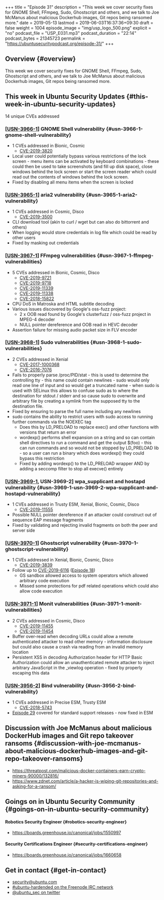 +++
title = "Episode 31"
description = "This week we cover security fixes for GNOME Shell, FFmpeg, Sudo, Ghostscript and others, and we talk to Joe McManus about malicious Dockerhub images, Git repos being ransomed more."
date = 2019-05-13
lastmod = 2019-06-03T16:37:36+09:30
draft = false
weight = 1004
episode_image = "img/usp_logo_500.png"
explicit = "no"
podcast_file = "USP_E031.mp3"
podcast_duration = "22:14"
podcast_bytes = 21345723
permalink = "https://ubuntusecuritypodcast.org/episode-31/"
+++

## Overview {#overview}

This week we cover security fixes for GNOME Shell, FFmpeg, Sudo, Ghostscript and others, and we talk to Joe McManus about malicious Dockerhub images, Git repos being ransomed more.


## This week in Ubuntu Security Updates {#this-week-in-ubuntu-security-updates}

14 unique CVEs addressed


### [[USN-3966-1](https://usn.ubuntu.com/3966-1/)] GNOME Shell vulnerability {#usn-3966-1-gnome-shell-vulnerability}

-   1 CVEs addressed in Bionic, Cosmic
    -   [CVE-2019-3820](https://people.canonical.com/~ubuntu-security/cve/CVE-2019-3820)
-   Local user could potentially bypass various restrictions of the lock
    screen - menu items can be activated by keyboard combinations - these
    could then be used to take screenshots (and fill up disk space), close
    windows behind the lock screen or start the screen reader which could
    read out the contents of windows behind the lock screen.
-   Fixed by disabling all menu items when the screen is locked


### [[USN-3965-1](https://usn.ubuntu.com/3965-1/)] aria2 vulnerability {#usn-3965-1-aria2-vulnerability}

-   1 CVEs addressed in Cosmic, Disco
    -   [CVE-2019-3500](https://people.canonical.com/~ubuntu-security/cve/CVE-2019-3500)
-   CLI download tool (akin to curl / wget but can also do bittorrent and others)
-   When logging would store credentials in log file which could be read by other users
-   Fixed by masking out credentials


### [[USN-3967-1](https://usn.ubuntu.com/3967-1/)] FFmpeg vulnerabilities {#usn-3967-1-ffmpeg-vulnerabilities}

-   5 CVEs addressed in Bionic, Cosmic, Disco
    -   [CVE-2019-9721](https://people.canonical.com/~ubuntu-security/cve/CVE-2019-9721)
    -   [CVE-2019-9718](https://people.canonical.com/~ubuntu-security/cve/CVE-2019-9718)
    -   [CVE-2019-11339](https://people.canonical.com/~ubuntu-security/cve/CVE-2019-11339)
    -   [CVE-2019-11338](https://people.canonical.com/~ubuntu-security/cve/CVE-2019-11338)
    -   [CVE-2018-15822](https://people.canonical.com/~ubuntu-security/cve/CVE-2018-15822)
-   CPU DoS in Matroska and HTML subtitle decoding
-   Various issues discovered by Google's oss-fuzz project:
    -   2 x OOB read found by Google's clusterfuzz / oss-fuzz project in MPEG-4 decoder
    -   NULL pointer dereference and OOB read in HEVC decoder
-   Assertion failure for missing audio packet size in FLV encoder


### [[USN-3968-1](https://usn.ubuntu.com/3968-1/)] Sudo vulnerabilities {#usn-3968-1-sudo-vulnerabilities}

-   2 CVEs addressed in Xenial
    -   [CVE-2017-1000368](https://people.canonical.com/~ubuntu-security/cve/CVE-2017-1000368)
    -   [CVE-2016-7076](https://people.canonical.com/~ubuntu-security/cve/CVE-2016-7076)
-   Fails to properly parse /proc/PID/stat - this is used to determine the
    controlling tty - this name could contain newlines - sudo would only read
    one line of input and so would get a truncated name - when sudo is used
    with SELinux this allows to confuse sudo as to where the destination for
    stdout / stderr and so cause sudo to overwrite and arbitrary file by
    creating a symlink from the supposed tty to the destination file.
-   Fixed by ensuring to parse the full name including any newlines
-   sudo contains the ability to restrict users with sudo access to running
    further commands via the NOEXEC tag
    -   Does this by LD\_PRELOAD to replace exec() and other functions with
        versions that return an error
    -   wordexp() performs shell expansion on a string and so can contain shell
        directives to run a command and get the output $(foo) - this can run
        commands and so would not be stopped by LD\_PRELOAD lib - so a user can
        run a binary which does wordexp() they could bypass this restriction
    -   Fixed by adding wordexp() to the LD\_PRELOAD wrapper AND by adding a
        seccomp filter to stop all execve() entirely


### [[USN-3969-1](https://usn.ubuntu.com/3969-1/), USN-3969-2] wpa\_supplicant and hostapd vulnerability {#usn-3969-1-usn-3969-2-wpa-supplicant-and-hostapd-vulnerability}

-   1 CVEs addressed in Trusty ESM, Xenial, Bionic, Cosmic, Disco
    -   [CVE-2019-11555](https://people.canonical.com/~ubuntu-security/cve/CVE-2019-11555)
-   Possible NULL pointer dereference if an attacker could construct out of
    sequence EAP message fragments
-   Fixed by validating and rejecting invalid fragments on both the peer and
    server side


### [[USN-3970-1](https://usn.ubuntu.com/3970-1/)] Ghostscript vulnerability {#usn-3970-1-ghostscript-vulnerability}

-   1 CVEs addressed in Xenial, Bionic, Cosmic, Disco
    -   [CVE-2019-3839](https://people.canonical.com/~ubuntu-security/cve/CVE-2019-3839)
-   Follow up to [CVE-2019-6116](https://people.canonical.com/~ubuntu-security/cve/CVE-2019-6116) ([Episode 18](https://ubuntusecuritypodcast.org/episode-18/))
    -   GS sandbox allowed access to system operators which allowed arbitrary code execution
    -   Missed some protections for pdf related operations which could also allow code execution


### [[USN-3971-1](https://usn.ubuntu.com/3971-1/)] Monit vulnerabilities {#usn-3971-1-monit-vulnerabilities}

-   2 CVEs addressed in Cosmic, Disco
    -   [CVE-2019-11455](https://people.canonical.com/~ubuntu-security/cve/CVE-2019-11455)
    -   [CVE-2019-11454](https://people.canonical.com/~ubuntu-security/cve/CVE-2019-11454)
-   Buffer over-read when decoding URLs could allow a remote authenticated
    attacker to read other memory - information disclosure but could also
    cause a crash via reading from an invalid memory location
-   Persistent XSS in decoding Authorization header for HTTP Basic
    Authorization could allow an unauthenticated remote attacker to inject
    arbitrary JavaScript in the \_viewlog operation - fixed by properly
    escaping this data


### [[USN-3956-2](https://usn.ubuntu.com/3956-2/)] Bind vulnerability {#usn-3956-2-bind-vulnerability}

-   1 CVEs addressed in Precise ESM, Trusty ESM
    -   [CVE-2018-5743](https://people.canonical.com/~ubuntu-security/cve/CVE-2018-5743)
-   [Episode 29](https://ubuntusecuritypodcast.org/episode-29/) covered for standard support releases - now fixed in ESM


## Discussion with Joe McManus about malicious DockerHub images and Git repo takeover ransoms {#discussion-with-joe-mcmanus-about-malicious-dockerhub-images-and-git-repo-takeover-ransoms}

-   <https://threatpost.com/malicious-docker-containers-earn-crypto-miners-90000/132816/>
-   <https://www.zdnet.com/article/a-hacker-is-wiping-git-repositories-and-asking-for-a-ransom/>


## Goings on in Ubuntu Security Community {#goings-on-in-ubuntu-security-community}


#### Robotics Security Engineer {#robotics-security-engineer}

-   <https://boards.greenhouse.io/canonical/jobs/1550997>


#### Security Certifications Engineer {#security-certifications-engineer}

-   <https://boards.greenhouse.io/canonical/jobs/1660658>


## Get in contact {#get-in-contact}

-   [security@ubuntu.com](mailto:security@ubuntu.com)
-   [#ubuntu-hardended on the Freenode IRC network](http://webchat.freenode.net?channels=%23ubuntu-hardened&uio=d4)
-   [@ubuntu\_sec on twitter](https://twitter.com/ubuntu%5Fsec)